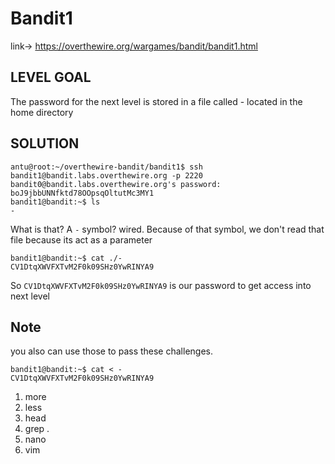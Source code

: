 # Bandit1

link-> https://overthewire.org/wargames/bandit/bandit1.html

## LEVEL GOAL

The password for the next level is stored in a file called - located in the home directory


## SOLUTION

```
antu@root:~/overthewire-bandit/bandit1$ ssh bandit1@bandit.labs.overthewire.org -p 2220
bandit0@bandit.labs.overthewire.org's password: boJ9jbbUNNfktd78OOpsqOltutMc3MY1
bandit1@bandit:~$ ls
-
```
What is that? A `-` symbol? wired. Because of that symbol, we don't read that file because its act as a parameter
```
bandit1@bandit:~$ cat ./-
CV1DtqXWVFXTvM2F0k09SHz0YwRINYA9
```  
So `CV1DtqXWVFXTvM2F0k09SHz0YwRINYA9` is our password to get access into next level

## Note
you also can use those to pass these challenges.
```
bandit1@bandit:~$ cat < -
CV1DtqXWVFXTvM2F0k09SHz0YwRINYA9
```

1) more 
2) less 
3) head
4) grep .
5) nano
6) vim